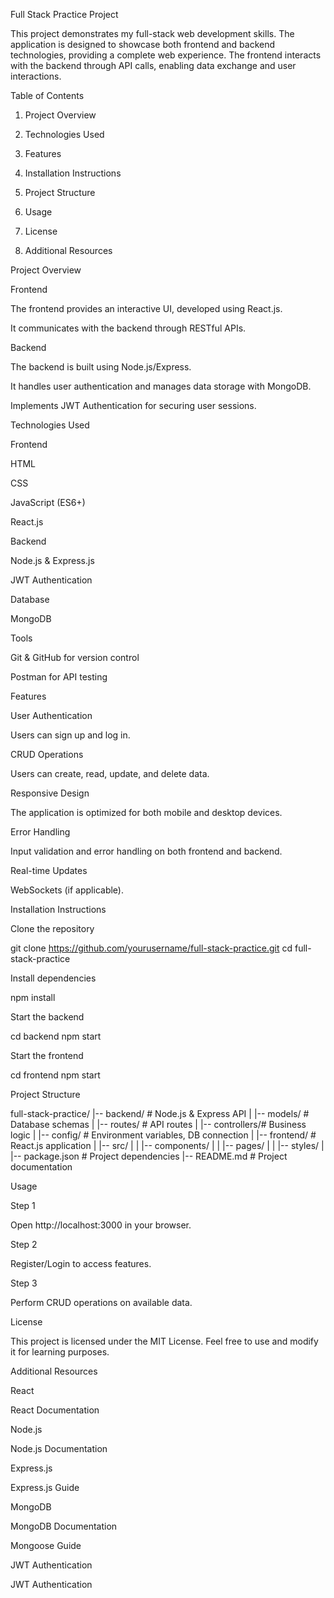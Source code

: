 Full Stack Practice Project

This project demonstrates my full-stack web development skills. The application is designed to showcase both frontend and backend technologies, providing a complete web experience. The frontend interacts with the backend through API calls, enabling data exchange and user interactions.

Table of Contents

1. Project Overview

2. Technologies Used

3. Features

4. Installation Instructions

5. Project Structure

6. Usage

7. License

8. Additional Resources

Project Overview

Frontend

The frontend provides an interactive UI, developed using React.js.

It communicates with the backend through RESTful APIs.

Backend

The backend is built using Node.js/Express.

It handles user authentication and manages data storage with MongoDB.

Implements JWT Authentication for securing user sessions.

Technologies Used

Frontend

HTML

CSS

JavaScript (ES6+)

React.js

Backend

Node.js & Express.js

JWT Authentication

Database

MongoDB

Tools

Git & GitHub for version control

Postman for API testing

Features

User Authentication

Users can sign up and log in.

CRUD Operations

Users can create, read, update, and delete data.

Responsive Design

The application is optimized for both mobile and desktop devices.

Error Handling

Input validation and error handling on both frontend and backend.

Real-time Updates

WebSockets (if applicable).

Installation Instructions

Clone the repository

git clone https://github.com/yourusername/full-stack-practice.git
cd full-stack-practice

Install dependencies

npm install

Start the backend

cd backend
npm start

Start the frontend

cd frontend
npm start

Project Structure

full-stack-practice/
|-- backend/        # Node.js & Express API
|   |-- models/     # Database schemas
|   |-- routes/     # API routes
|   |-- controllers/# Business logic
|   |-- config/     # Environment variables, DB connection
|
|-- frontend/       # React.js application
|   |-- src/
|   |   |-- components/
|   |   |-- pages/
|   |   |-- styles/
|
|-- package.json    # Project dependencies
|-- README.md       # Project documentation

Usage

Step 1

Open http://localhost:3000 in your browser.

Step 2

Register/Login to access features.

Step 3

Perform CRUD operations on available data.

License

This project is licensed under the MIT License. Feel free to use and modify it for learning purposes.

Additional Resources

React

React Documentation

Node.js

Node.js Documentation

Express.js

Express.js Guide

MongoDB

MongoDB Documentation

Mongoose Guide

JWT Authentication

JWT Authentication

